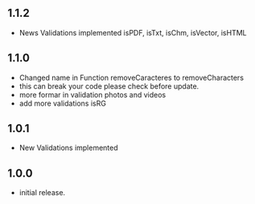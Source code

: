 ## 1.1.2

* News Validations implemented isPDF, isTxt, isChm, isVector, isHTML

## 1.1.0

* Changed name in  Function removeCaracteres to removeCharacters
* this can break your code please check before update.
* more formar in validation photos and videos 
* add more validations isRG

## 1.0.1

* New Validations implemented

## 1.0.0

* initial release.
